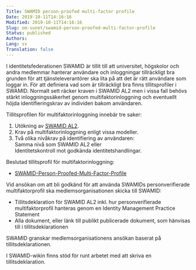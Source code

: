 ```yaml
---
Title: SWAMID person-proofed multi-factor profile
Date: 2019-10-11T14:16:16
Modified: 2019-10-11T14:16:16
Slug: om-sunet/swamid-person-proofed-multi-factor-profile
Status: published
Authors: 
Lang: sv
Translation: false
---
```


I identitetsfederationen SWAMID är tillit till att universitet, högskolor och andra medlemmar hanterar användare och inloggningar tillräckligt bra grunden för att tjänsteleverantörer ska lita på att det är rätt användare som loggar in. För att definiera vad som är tillräckligt bra finns tillitsprofiler i SWAMID. Normalt sett räcker kraven i SWAMID AL2 men i vissa fall behövs stärkt inloggningssäkerhet genom multifaktorinloggning och eventuellt höjda identifieringskrav av individen bakom användaren.

Tillitsprofilen för multifaktorinloggning innebär tre saker:

1. Utökning av [SWAMID AL2](http://web-wp.sunet.se/om-swamid/tillitsprofil-swamid-al2/).
2. Krav på multifaktorinloggning enligt vissa modeller.
3. Två olika nivåkrav på identifiering av användaren:  
Samma nivå som SWAMID AL2 eller  
Identitetskontroll mot godkända identitetshandlingar.

Beslutad tillitsprofil för multifaktorinloggning:

* [SWAMID-Person-Proofed-Multi-Factor-Profile](http://web-wp.sunet.se/wp-content/uploads/2019/10/SWAMID-Person-Proofed-Multi-Factor-Profile.pdf)

Vid ansökan om att bli godkänd för att använda SWAMIDs personverifierade multifaktorprofil ska medlemsorganisationen skicka till SWAMID:

* Tillitsdeklaration för SWAMID AL2 inkl. hur personverifierade multifaktorprofil hanteras genom en Identity Management Practice Statement
* Alla dokument, eller länk till publikt publicerade dokument, som hänvisas till i tillitsdeklarationen

SWAMID granskar medlemsorganisationens ansökan baserat på tillitsdeklarationen.

I SWAMID-wikin finns stöd för runt arbetet med att skriva en tillitsdeklaration.

 

